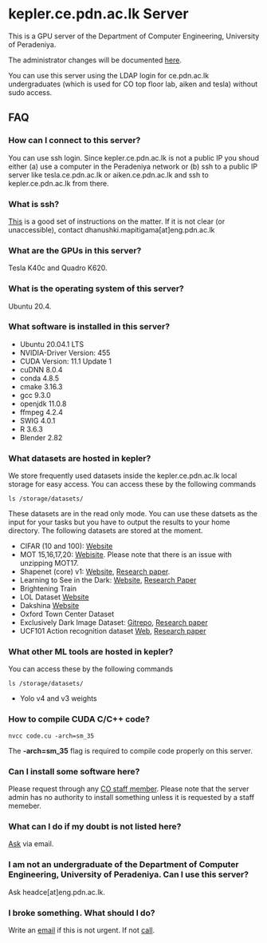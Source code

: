 # kepler.ce.pdn.ac.lk Server

This is a GPU server of the Department of Computer Engineering, University of Peradeniya. 

The administrator changes will be documented [here](https://github.com/cepdnaclk/server-documentation-public).

You can use this server using the LDAP login for ce.pdn.ac.lk undergraduates (which is used for CO top floor lab, aiken and tesla) without sudo access.

## FAQ

### How can I connect to this server?

You can use ssh login. Since kepler.ce.pdn.ac.lk is not a public IP you shoud either (a) use a computer in the Peradeniya network or (b) ssh to a public IP server like tesla.ce.pdn.ac.lk or aiken.ce.pdn.ac.lk and ssh to kepler.ce.pdn.ac.lk from there.

### What is ssh?
[This](https://ce-pdn-ac-lk.com/cewiki/server_use:use_of_servers) is a good set of instructions on the matter. If it is not clear (or unaccessible), contact dhanushki.mapitigama[at]eng.pdn.ac.lk 

### What are the GPUs in this server?

Tesla K40c and Quadro K620.

###  What is the operating system of this server?

Ubuntu 20.4.


### What software is installed in this server?

* Ubuntu 20.04.1 LTS
* NVIDIA-Driver Version: 455
* CUDA Version: 11.1 Update 1
* cuDNN 8.0.4
* conda 4.8.5
* cmake 3.16.3
* gcc 9.3.0
* openjdk 11.0.8
* ffmpeg 4.2.4
* SWIG 4.0.1
* R 3.6.3 
* Blender 2.82


### What datasets are hosted in kepler?

We store frequently used datasets inside the kepler.ce.pdn.ac.lk local storage for easy access. You can access these by the following commands
```
ls /storage/datasets/
``` 
These datasets are in the read only mode. You can use these datsets as the input for your tasks but you have to output the results to your home directory. The following datasets are stored at the moment.
* CIFAR (10 and 100): [Website](https://www.cs.toronto.edu/~kriz/cifar.html)
* MOT 15,16,17,20: [Webisite](https://motchallenge.net/). Please note that there is an issue with unzipping MOT17.
* Shapenet (core) v1: [Website](https://www.shapenet.org/), [Research paper](https://arxiv.org/abs/1512.03012).
* Learning to See in the Dark: [Website](https://github.com/cchen156/Learning-to-See-in-the-Dark), [Research Paper](https://cchen156.github.io/paper/18CVPR_SID.pdf)
* Brightening Train
* LOL Dataset [Website](https://daooshee.github.io/BMVC2018website/)
* Dakshina [Website](https://github.com/google-research-datasets/dakshina)
* Oxford Town Center Dataset
* Exclusively Dark Image Dataset: [Gitrepo](https://github.com/cs-chan/Exclusively-Dark-Image-Dataset/tree/master/Dataset), [Research paper](http://cs-chan.com/doc/cviu.pdf)
* UCF101  Action recognition dataset [Web](https://www.crcv.ucf.edu/data/UCF101.php), [Research paper](https://www.crcv.ucf.edu/papers/UCF101_CRCV-TR-12-01.pdf)



### What other ML tools are hosted in kepler?
You can access these by the following commands
```
ls /storage/datasets/
``` 

* Yolo v4 and v3 weights




### How to compile CUDA C/C++ code?
```
nvcc code.cu -arch=sm_35
```

The **-arch=sm_35** flag is required to compile code properly on this server.


###  Can I install some software here?

Please request through any [CO staff member](http://www.ce.pdn.ac.lk/academic-staff/). Please note that the server admin has no authority to install something unless it is requested by a staff memeber.

### What can I do if my doubt is not listed here?

[Ask](./../admin/) via email.


### I am not an undergraduate of the Department of Computer Engineering, University of Peradeniya. Can I use this server?

Ask headce[at]eng.pdn.ac.lk.<!--  Specify whether you need a normal LDAP account or a normal LDAP account + docker. -->


### I broke something. What should I do?

Write an [email](./../admin/) if this is not urgent. If not [call](./../admin/).